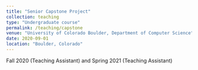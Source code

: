 ```yaml
---
title: "Senior Capstone Project"
collection: teaching
type: "Undergraduate course"
permalink: /teaching/capstone
venue: "University of Colorado Boulder, Department of Computer Science"
date: 2020-09-01
location: "Boulder, Colorado"
---
```


Fall 2020 (Teaching Assistant) and Spring 2021 (Teaching Assistant)